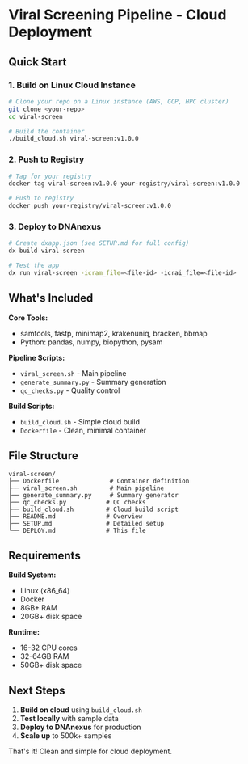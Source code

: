 # Viral Screening Pipeline - Cloud Deployment

## Quick Start

### 1. Build on Linux Cloud Instance

```bash
# Clone your repo on a Linux instance (AWS, GCP, HPC cluster)
git clone <your-repo>
cd viral-screen

# Build the container
./build_cloud.sh viral-screen:v1.0.0
```

### 2. Push to Registry

```bash
# Tag for your registry
docker tag viral-screen:v1.0.0 your-registry/viral-screen:v1.0.0

# Push to registry
docker push your-registry/viral-screen:v1.0.0
```

### 3. Deploy to DNAnexus

```bash
# Create dxapp.json (see SETUP.md for full config)
dx build viral-screen

# Test the app
dx run viral-screen -icram_file=<file-id> -icrai_file=<file-id>
```

## What's Included

**Core Tools:**
- samtools, fastp, minimap2, krakenuniq, bracken, bbmap
- Python: pandas, numpy, biopython, pysam

**Pipeline Scripts:**
- `viral_screen.sh` - Main pipeline
- `generate_summary.py` - Summary generation
- `qc_checks.py` - Quality control

**Build Scripts:**
- `build_cloud.sh` - Simple cloud build
- `Dockerfile` - Clean, minimal container

## File Structure

```
viral-screen/
├── Dockerfile              # Container definition
├── viral_screen.sh         # Main pipeline
├── generate_summary.py     # Summary generator
├── qc_checks.py           # QC checks
├── build_cloud.sh         # Cloud build script
├── README.md              # Overview
├── SETUP.md               # Detailed setup
└── DEPLOY.md              # This file
```

## Requirements

**Build System:**
- Linux (x86_64)
- Docker
- 8GB+ RAM
- 20GB+ disk space

**Runtime:**
- 16-32 CPU cores
- 32-64GB RAM
- 50GB+ disk space

## Next Steps

1. **Build on cloud** using `build_cloud.sh`
2. **Test locally** with sample data
3. **Deploy to DNAnexus** for production
4. **Scale up** to 500k+ samples

That's it! Clean and simple for cloud deployment. 